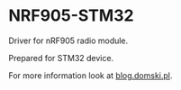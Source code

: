 # NRF905-STM32

Driver for nRF905 radio module.

Prepared for STM32 device.

For more information look at [blog.domski.pl](blog.domski.pl).